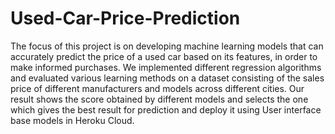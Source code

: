 # Used-Car-Price-Prediction
The focus of this project is on developing machine learning models that can accurately predict the price of a used car based on its features, in order to make informed purchases. We implemented different regression algorithms and evaluated various learning methods on a dataset consisting of the sales price of different manufacturers and models across different cities. Our result shows the score obtained by different models and selects the one which gives the best result for prediction and deploy it using User interface base models in Heroku Cloud.
